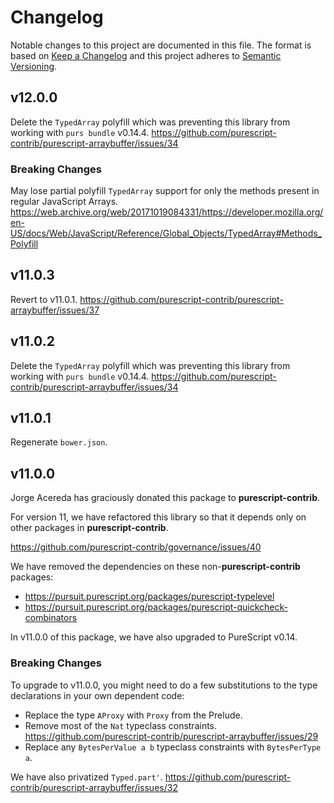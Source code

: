 # Changelog

Notable changes to this project are documented in this file. The format is based on [Keep a Changelog](https://keepachangelog.com/en/1.0.0/) and this project adheres to [Semantic Versioning](https://semver.org/spec/v2.0.0.html).

## v12.0.0

Delete the `TypedArray` polyfill which was preventing this
library from working with `purs bundle` v0.14.4.
https://github.com/purescript-contrib/purescript-arraybuffer/issues/34

### Breaking Changes

May lose partial polyfill `TypedArray` support for only the methods present
in regular JavaScript Arrays.
https://web.archive.org/web/20171019084331/https://developer.mozilla.org/en-US/docs/Web/JavaScript/Reference/Global_Objects/TypedArray#Methods_Polyfill

## v11.0.3

Revert to v11.0.1.
https://github.com/purescript-contrib/purescript-arraybuffer/issues/37

## v11.0.2

Delete the `TypedArray` polyfill which was preventing this
library from working with `purs bundle` v0.14.4.
https://github.com/purescript-contrib/purescript-arraybuffer/issues/34

## v11.0.1

Regenerate `bower.json`.

## v11.0.0

Jorge Acereda has graciously donated this package to __purescript-contrib__.

For version 11, we have refactored this library so that it depends only on
other packages in __purescript-contrib__.

https://github.com/purescript-contrib/governance/issues/40

We have removed the dependencies on these non-__purescript-contrib__ packages:

* https://pursuit.purescript.org/packages/purescript-typelevel
* https://pursuit.purescript.org/packages/purescript-quickcheck-combinators

In v11.0.0 of this package, we have also upgraded to PureScript v0.14.

### Breaking Changes

To upgrade to v11.0.0, you might need to do a few substitutions
to the type declarations in your own dependent code:

* Replace the type `AProxy` with `Proxy` from the Prelude.
* Remove most of the `Nat` typeclass constraints. https://github.com/purescript-contrib/purescript-arraybuffer/issues/29
* Replace any `BytesPerValue a b` typeclass constraints with `BytesPerType a`.

We have also privatized `Typed.part'`. https://github.com/purescript-contrib/purescript-arraybuffer/issues/32

